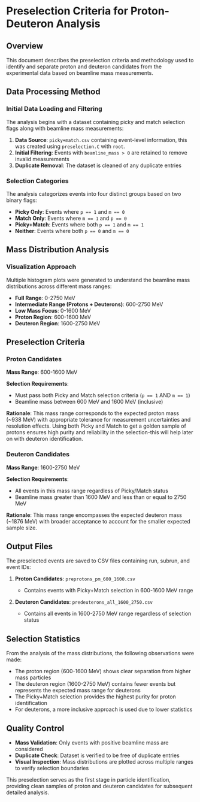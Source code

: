 # Preselection Criteria for Proton-Deuteron Analysis

## Overview

This document describes the preselection criteria and methodology used to identify and separate proton and deuteron candidates from the experimental data based on beamline mass measurements.

## Data Processing Method

### Initial Data Loading and Filtering

The analysis begins with a dataset containing picky and match selection flags along with beamline mass measurements:

1. **Data Source**: `picky+match.csv` containing event-level information, this was created using `preselection.C` with `root`. 
2. **Initial Filtering**: Events with `beamline_mass > 0` are retained to remove invalid measurements
3. **Duplicate Removal**: The dataset is cleaned of any duplicate entries

### Selection Categories

The analysis categorizes events into four distinct groups based on two binary flags:

- **Picky Only**: Events where `p == 1` and `m == 0`
- **Match Only**: Events where `m == 1` and `p == 0` 
- **Picky+Match**: Events where both `p == 1` and `m == 1`
- **Neither**: Events where both `p == 0` and `m == 0`

## Mass Distribution Analysis

### Visualization Approach

Multiple histogram plots were generated to understand the beamline mass distributions across different mass ranges:

- **Full Range**: 0-2750 MeV
- **Intermediate Range (Protons + Deuterons)**: 600-2750 MeV
- **Low Mass Focus**: 0-1600 MeV
- **Proton Region**: 600-1600 MeV
- **Deuteron Region**: 1600-2750 MeV

## Preselection Criteria

### Proton Candidates

**Mass Range**: 600-1600 MeV

**Selection Requirements**:
- Must pass both Picky and Match selection criteria (`p == 1` AND `m == 1`)
- Beamline mass between 600 MeV and 1600 MeV (inclusive)

**Rationale**: This mass range corresponds to the expected proton mass (~938 MeV) with appropriate tolerance for measurement uncertainties and resolution effects. Using both Picky and Match to get a golden sample of protons ensures high purity and reliability in the selection-this will help later on with deuteron identification.

### Deuteron Candidates

**Mass Range**: 1600-2750 MeV

**Selection Requirements**:
- All events in this mass range regardless of Picky/Match status
- Beamline mass greater than 1600 MeV and less than or equal to 2750 MeV

**Rationale**: This mass range encompasses the expected deuteron mass (~1876 MeV) with broader acceptance to account for the smaller expected sample size.

## Output Files

The preselected events are saved to CSV files containing run, subrun, and event IDs:

1. **Proton Candidates**: `preprotons_pm_600_1600.csv`
   - Contains events with Picky+Match selection in 600-1600 MeV range
   
2. **Deuteron Candidates**: `predeuterons_all_1600_2750.csv`
   - Contains all events in 1600-2750 MeV range regardless of selection status

## Selection Statistics

From the analysis of the mass distributions, the following observations were made:

- The proton region (600-1600 MeV) shows clear separation from higher mass particles
- The deuteron region (1600-2750 MeV) contains fewer events but represents the expected mass range for deuterons
- The Picky+Match selection provides the highest purity for proton identification
- For deuterons, a more inclusive approach is used due to lower statistics

## Quality Control

- **Mass Validation**: Only events with positive beamline mass are considered
- **Duplicate Check**: Dataset is verified to be free of duplicate entries
- **Visual Inspection**: Mass distributions are plotted across multiple ranges to verify selection boundaries

This preselection serves as the first stage in particle identification, providing clean samples of proton and deuteron candidates for subsequent detailed analysis.
